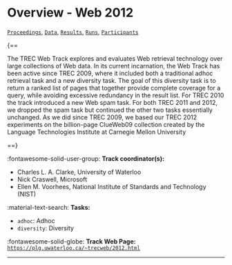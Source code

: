 # Overview - Web 2012

[`Proceedings`](./proceedings.md), [`Data`](./data.md), [`Results`](./results.md), [`Runs`](./runs.md), [`Participants`](./participants.md)

{==

The TREC Web Track explores and evaluates Web retrieval technology over large collections of Web data. In its current incarnation, the Web Track has been active since TREC 2009, where it included both a traditional adhoc retrieval task and a new diversity task. The goal of this diversity task is to return a ranked list of pages that together provide complete coverage for a query, while avoiding excessive redundancy in the result list. For TREC 2010 the track introduced a new Web spam task. For both TREC 2011 and 2012, we dropped the spam task but continued the other two tasks essentially unchanged. As we did since TREC 2009, we based our TREC 2012 experiments on the billion-page ClueWeb09 collection created by the Language Technologies Institute at Carnegie Mellon University

==}

:fontawesome-solid-user-group: **Track coordinator(s):**

- Charles L. A. Clarke, University of Waterloo 
- Nick Craswell, Microsoft 
- Ellen M. Voorhees, National Institute of Standards and Technology (NIST) 

:material-text-search: **Tasks:**

- `adhoc`: Adhoc 
- `diversity`: Diversity 

:fontawesome-solid-globe: **Track Web Page:** [`https://plg.uwaterloo.ca/~trecweb/2012.html`](https://plg.uwaterloo.ca/~trecweb/2012.html) 

---

